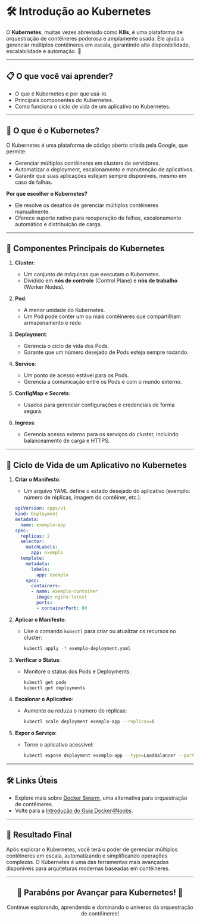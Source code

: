 
# 🛠️ Introdução ao Kubernetes

O **Kubernetes**, muitas vezes abreviado como **K8s**, é uma plataforma de orquestração de contêineres poderosa e amplamente usada. Ele ajuda a gerenciar múltiplos contêineres em escala, garantindo alta disponibilidade, escalabilidade e automação. 🚀

---

## 📋 O que você vai aprender?

- O que é Kubernetes e por que usá-lo.
- Principais componentes do Kubernetes.
- Como funciona o ciclo de vida de um aplicativo no Kubernetes.
---

## 🌟 O que é o Kubernetes?

O Kubernetes é uma plataforma de código aberto criada pela Google, que permite:
- Gerenciar múltiplos contêineres em clusters de servidores.
- Automatizar o deployment, escalonamento e manutenção de aplicativos.
- Garantir que suas aplicações estejam sempre disponíveis, mesmo em caso de falhas.

**Por que escolher o Kubernetes?**
- Ele resolve os desafios de gerenciar múltiplos contêineres manualmente.
- Oferece suporte nativo para recuperação de falhas, escalonamento automático e distribuição de carga.

---

## 🧩 Componentes Principais do Kubernetes

1. **Cluster**:
   - Um conjunto de máquinas que executam o Kubernetes.
   - Dividido em **nós de controle** (Control Plane) e **nós de trabalho** (Worker Nodes).

2. **Pod**:
   - A menor unidade do Kubernetes.
   - Um Pod pode conter um ou mais contêineres que compartilham armazenamento e rede.

3. **Deployment**:
   - Gerencia o ciclo de vida dos Pods.
   - Garante que um número desejado de Pods esteja sempre rodando.

4. **Service**:
   - Um ponto de acesso estável para os Pods.
   - Gerencia a comunicação entre os Pods e com o mundo externo.

5. **ConfigMap** e **Secrets**:
   - Usados para gerenciar configurações e credenciais de forma segura.

6. **Ingress**:
   - Gerencia acesso externo para os serviços do cluster, incluindo balanceamento de carga e HTTPS.

---

## 🚀 Ciclo de Vida de um Aplicativo no Kubernetes

1. **Criar o Manifesto**:
   - Um arquivo YAML define o estado desejado do aplicativo (exemplo: número de réplicas, imagem do contêiner, etc.).
   ```yaml
   apiVersion: apps/v1
   kind: Deployment
   metadata:
     name: exemplo-app
   spec:
     replicas: 2
     selector:
       matchLabels:
         app: exemplo
     template:
       metadata:
         labels:
           app: exemplo
       spec:
         containers:
         - name: exemplo-container
           image: nginx:latest
           ports:
           - containerPort: 80
   ```

2. **Aplicar o Manifesto**:
   - Use o comando `kubectl` para criar ou atualizar os recursos no cluster:
     ```bash
     kubectl apply -f exemplo-deployment.yaml
     ```

3. **Verificar o Status**:
   - Monitore o status dos Pods e Deployments:
     ```bash
     kubectl get pods
     kubectl get deployments
     ```

4. **Escalonar o Aplicativo**:
   - Aumente ou reduza o número de réplicas:
     ```bash
     kubectl scale deployment exemplo-app --replicas=5
     ```

5. **Expor o Serviço**:
   - Torne o aplicativo acessível:
     ```bash
     kubectl expose deployment exemplo-app --type=LoadBalancer --port=80
     ```

---

## 🛠️ Links Úteis

- Explore mais sobre [Docker Swarm](../docker_swarm/README.md), uma alternativa para orquestração de contêineres.
- Volte para a [Introdução do Guia Docker4Noobs](../../introduction/README.md).

---

## 📝 Resultado Final

Após explorar o Kubernetes, você terá o poder de gerenciar múltiplos contêineres em escala, automatizando e simplificando operações complexas. O Kubernetes é uma das ferramentas mais avançadas disponíveis para arquiteturas modernas baseadas em contêineres.

---

<div align="center">
  <h2>🐳 Parabéns por Avançar para Kubernetes! 🐳</h2>
  <p>Continue explorando, aprendendo e dominando o universo da orquestração de contêineres!</p>
</div>
